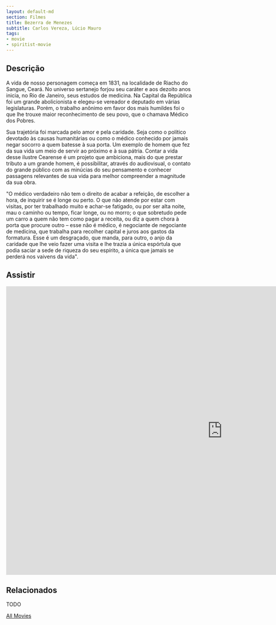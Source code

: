 ```yaml
---
layout: default-md
section: Filmes
title: Bezerra de Menezes
subtitle: Carlos Vereza, Lúcio Mauro
tags: 
- movie
- spiritist-movie
---
```


## Descrição
A vida de nosso personagem começa em 1831, na localidade de Riacho do Sangue, Ceará.
No universo sertanejo forjou seu caráter e aos dezoito anos inicia, no Rio de Janeiro, seus estudos de medicina. Na Capital da República foi um grande abolicionista e elegeu-se vereador e deputado em várias legislaturas. Porém, o trabalho anônimo em favor dos mais humildes foi o que lhe trouxe maior reconhecimento de seu povo, que o chamava Médico dos Pobres.

Sua trajetória foi marcada pelo amor e pela caridade. Seja como o político devotado às causas humanitárias ou como o médico conhecido por jamais negar socorro a quem batesse à sua porta. Um exemplo de homem que fez da sua vida um meio de servir ao próximo e à sua pátria.
Contar a vida desse ilustre Cearense é um projeto que ambiciona, mais do que prestar tributo a um grande homem, é possibilitar, através do audiovisual, o contato do grande público com as minúcias do seu pensamento e conhecer passagens relevantes de sua vida para melhor compreender a magnitude da sua obra.

"O médico verdadeiro não tem o direito de acabar a refeição, de escolher a hora, de inquirir se é longe ou perto. O que não atende por estar com visitas, por ter trabalhado muito e achar-se fatigado, ou por ser alta noite, mau o caminho ou tempo, ficar longe, ou no morro; o que sobretudo pede um carro a quem não tem como pagar a receita, ou diz a quem chora à porta que procure outro – esse não é médico, é negociante de negociante de medicina, que trabalha para recolher capital e juros aos gastos da formatura. Esse é um desgraçado, que manda, para outro, o anjo da caridade que lhe veio fazer uma visita e lhe trazia a única espórtula que podia saciar a sede de riqueza do seu espírito, a única que jamais se perderá nos vaivens da vida".

## Assistir
<iframe width="1172" height="781" src="https://www.youtube.com/embed/MAK6pTBqdZM" frameborder="0" allow="accelerometer; autoplay; encrypted-media; gyroscope; picture-in-picture" allowfullscreen></iframe>


## Relacionados
TODO


<a href="/movies" class="button">All Movies</a>